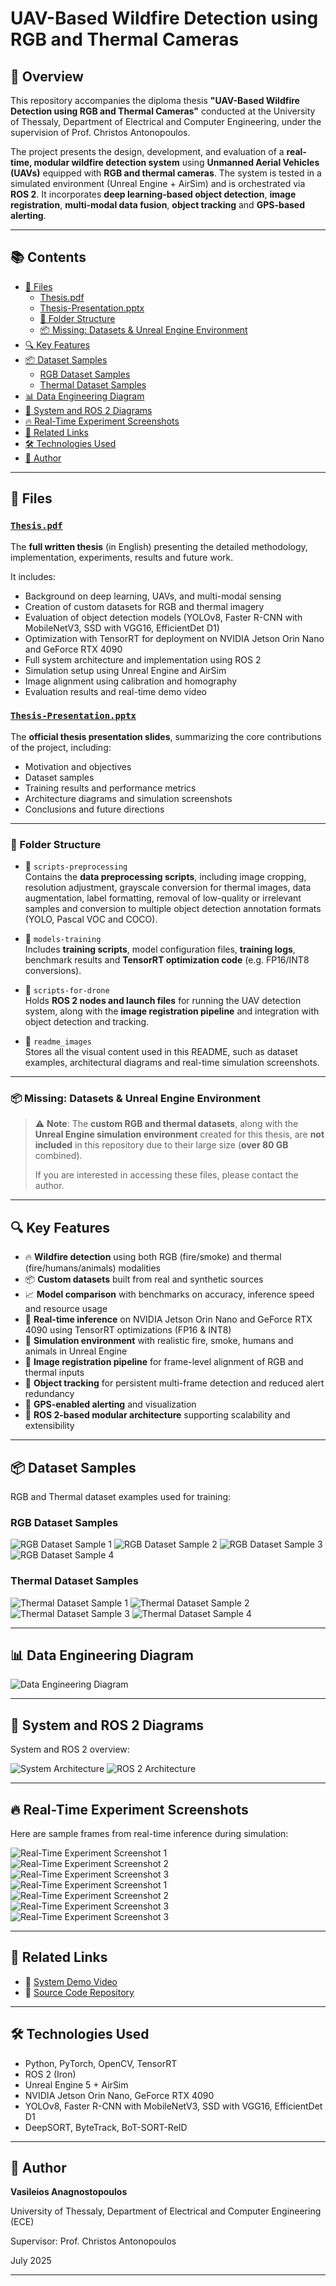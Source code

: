 # UAV-Based Wildfire Detection using RGB and Thermal Cameras

## 📘 Overview

This repository accompanies the diploma thesis **"UAV-Based Wildfire Detection using RGB and Thermal Cameras"** conducted at the University of Thessaly, Department of Electrical and Computer Engineering, under the supervision of Prof. Christos Antonopoulos.

The project presents the design, development, and evaluation of a **real-time, modular wildfire detection system** using **Unmanned Aerial Vehicles (UAVs)** equipped with **RGB and thermal cameras**. The system is tested in a simulated environment (Unreal Engine + AirSim) and is orchestrated via **ROS 2**. It incorporates **deep learning-based object detection**, **image registration**, **multi-modal data fusion**, **object tracking** and **GPS-based alerting**.

---

## 📚 Contents

- [📄 Files](#-files)
  - [Thesis.pdf](#thesispdf)
  - [Thesis-Presentation.pptx](#thesis-presentationpptx)
  - [📁 Folder Structure](#-folder-structure)
  - [📦 Missing: Datasets & Unreal Engine Environment](#-missing-datasets--unreal-engine-environment)
- [🔍 Key Features](#-key-features)
- [📦 Dataset Samples](#-dataset-samples)
  - [RGB Dataset Samples](#rgb-dataset-samples)
  - [Thermal Dataset Samples](#thermal-dataset-samples)
- [📊 Data Engineering Diagram](#-data-engineering-diagram)
- [🧠 System and ROS 2 Diagrams](#-system-and-ros-2-diagrams)
- [🔥 Real-Time Experiment Screenshots](#-real-time-experiment-screenshots)
- [📎 Related Links](#-related-links)
- [🛠 Technologies Used](#-technologies-used)
- [📌 Author](#-author)

---

## 📄 Files

### [`Thesis.pdf`](Thesis.pdf)
The **full written thesis** (in English) presenting the detailed methodology, implementation, experiments, results and future work.

It includes:
- Background on deep learning, UAVs, and multi-modal sensing
- Creation of custom datasets for RGB and thermal imagery
- Evaluation of object detection models (YOLOv8, Faster R-CNN with MobileNetV3, SSD with VGG16, EfficientDet D1)
- Optimization with TensorRT for deployment on NVIDIA Jetson Orin Nano and GeForce RTX 4090
- Full system architecture and implementation using ROS 2
- Simulation setup using Unreal Engine and AirSim
- Image alignment using calibration and homography
- Evaluation results and real-time demo video

### [`Thesis-Presentation.pptx`](Thesis-Presentation.pptx)
The **official thesis presentation slides**, summarizing the core contributions of the project, including:
- Motivation and objectives
- Dataset samples
- Training results and performance metrics
- Architecture diagrams and simulation screenshots
- Conclusions and future directions

---

### 📁 Folder Structure

- 📂 `scripts-preprocessing`  
  Contains the **data preprocessing scripts**, including image cropping, resolution adjustment, grayscale conversion for thermal images, data augmentation, label formatting, removal of low-quality or irrelevant samples and conversion to multiple object detection annotation formats (YOLO, Pascal VOC and COCO).

- 📂 `models-training`  
  Includes **training scripts**, model configuration files, **training logs**, benchmark results and **TensorRT optimization code** (e.g. FP16/INT8 conversions).

- 📂 `scripts-for-drone`  
  Holds **ROS 2 nodes and launch files** for running the UAV detection system, along with the **image registration pipeline** and integration with object detection and tracking.

- 📂 `readme_images`  
  Stores all the visual content used in this README, such as dataset examples, architectural diagrams and real-time simulation screenshots.

---

### 📦 Missing: Datasets & Unreal Engine Environment

> ⚠️ **Note**: The **custom RGB and thermal datasets**, along with the **Unreal Engine simulation environment** created for this thesis, are **not included** in this repository due to their large size (**over 80 GB** combined).  
>  
> If you are interested in accessing these files, please contact the author.

---

## 🔍 Key Features

- 🔥 **Wildfire detection** using both RGB (fire/smoke) and thermal (fire/humans/animals) modalities
- 📦 **Custom datasets** built from real and synthetic sources
- 📈 **Model comparison** with benchmarks on accuracy, inference speed and resource usage
- 🧠 **Real-time inference** on NVIDIA Jetson Orin Nano and GeForce RTX 4090 using TensorRT optimizations (FP16 & INT8)
- 🎥 **Simulation environment** with realistic fire, smoke, humans and animals in Unreal Engine
- 📐 **Image registration pipeline** for frame-level alignment of RGB and thermal inputs
- 🎯 **Object tracking** for persistent multi-frame detection and reduced alert redundancy
- 📡 **GPS-enabled alerting** and visualization
- 🧱 **ROS 2-based modular architecture** supporting scalability and extensibility

---

## 📦 Dataset Samples

RGB and Thermal dataset examples used for training:

### RGB Dataset Samples

![RGB Dataset Sample 1](readme_images/rgb_sample_1.png)
![RGB Dataset Sample 2](readme_images/rgb_sample_3.png)
![RGB Dataset Sample 3](readme_images/rgb_sample_5.png)
![RGB Dataset Sample 4](readme_images/rgb_sample_6.png)

### Thermal Dataset Samples

![Thermal Dataset Sample 1](readme_images/thermal_sample_3.png)
![Thermal Dataset Sample 2](readme_images/thermal_sample_5.png)
![Thermal Dataset Sample 3](readme_images/thermal_sample_13.png)
![Thermal Dataset Sample 4](readme_images/thermal_sample_17.png)

---

## 📊 Data Engineering Diagram

![Data Engineering Diagram](readme_images/data_engineering.png)

---

## 🧠 System and ROS 2 Diagrams

System and ROS 2 overview:

![System Architecture](readme_images/system_architecture.png)
![ROS 2 Architecture](readme_images/ROS2_architecture.png)

---

## 🔥 Real-Time Experiment Screenshots

Here are sample frames from real-time inference during simulation:

![Real-Time Experiment Screenshot 1](readme_images/img_1_unreal.jpg)
![Real-Time Experiment Screenshot 2](readme_images/img_2_unreal.jpg)
![Real-Time Experiment Screenshot 3](readme_images/img_3_unreal.jpg)
![Real-Time Experiment Screenshot 1](readme_images/img_4_unreal.jpg)
![Real-Time Experiment Screenshot 2](readme_images/img_5_unreal.jpg)
![Real-Time Experiment Screenshot 3](readme_images/img_6_unreal.jpg)
![Real-Time Experiment Screenshot 3](readme_images/img_7_unreal.jpg)

---

## 📎 Related Links

- 🎥 [System Demo Video](https://youtu.be/7VyGpnn9aZ4)
- 📂 [Source Code Repository](https://github.com/vasilisanagno/UAV-Based-Wildfire-Detection-using-RGB-and-Thermal-Cameras)

---

## 🛠 Technologies Used

- Python, PyTorch, OpenCV, TensorRT
- ROS 2 (Iron)
- Unreal Engine 5 + AirSim
- NVIDIA Jetson Orin Nano, GeForce RTX 4090
- YOLOv8, Faster R-CNN with MobileNetV3, SSD with VGG16, EfficientDet D1
- DeepSORT, ByteTrack, BoT-SORT-ReID

---

## 📌 Author

**Vasileios Anagnostopoulos**

University of Thessaly, Department of Electrical and Computer Engineering (ECE)

Supervisor: Prof. Christos Antonopoulos

July 2025

---


